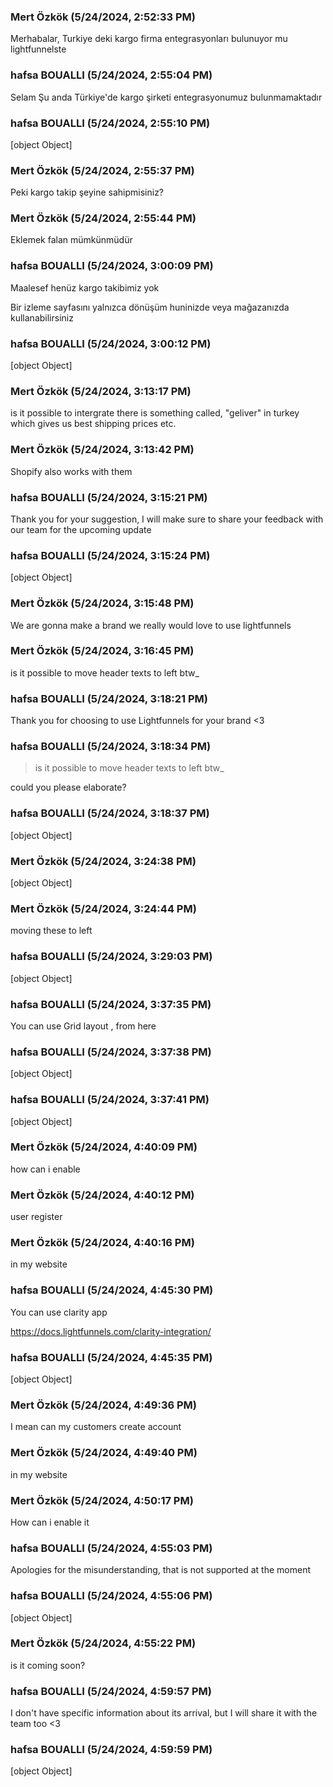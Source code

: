 ### Mert Özkök (5/24/2024, 2:52:33 PM)

Merhabalar, Turkiye deki kargo firma entegrasyonları bulunuyor mu lightfunnelste

### hafsa BOUALLI (5/24/2024, 2:55:04 PM)

Selam 
Şu anda Türkiye'de kargo şirketi entegrasyonumuz bulunmamaktadır

### hafsa BOUALLI (5/24/2024, 2:55:10 PM)

[object Object]

### Mert Özkök (5/24/2024, 2:55:37 PM)

Peki kargo takip şeyine sahipmisiniz?

### Mert Özkök (5/24/2024, 2:55:44 PM)

Eklemek falan mümkünmüdür

### hafsa BOUALLI (5/24/2024, 3:00:09 PM)

Maalesef henüz kargo takibimiz yok 

Bir izleme sayfasını yalnızca dönüşüm huninizde veya mağazanızda kullanabilirsiniz

### hafsa BOUALLI (5/24/2024, 3:00:12 PM)

[object Object]

### Mert Özkök (5/24/2024, 3:13:17 PM)

is it possible to intergrate there is something called, "geliver" in turkey which gives us best shipping prices etc.

### Mert Özkök (5/24/2024, 3:13:42 PM)

Shopify also works with them

### hafsa BOUALLI (5/24/2024, 3:15:21 PM)

Thank you for your suggestion, I will make sure to share your feedback with our team for the upcoming update

### hafsa BOUALLI (5/24/2024, 3:15:24 PM)

[object Object]

### Mert Özkök (5/24/2024, 3:15:48 PM)

We are gonna make a brand we really would love to use lightfunnels

### Mert Özkök (5/24/2024, 3:16:45 PM)

is it possible to move header texts to left btw_

### hafsa BOUALLI (5/24/2024, 3:18:21 PM)

Thank you for choosing to use Lightfunnels for your brand <3

### hafsa BOUALLI (5/24/2024, 3:18:34 PM)

> is it possible to move header texts to left btw_

could you please elaborate?

### hafsa BOUALLI (5/24/2024, 3:18:37 PM)

[object Object]

### Mert Özkök (5/24/2024, 3:24:38 PM)

[object Object]

### Mert Özkök (5/24/2024, 3:24:44 PM)

moving these to left

### hafsa BOUALLI (5/24/2024, 3:29:03 PM)

[object Object]

### hafsa BOUALLI (5/24/2024, 3:37:35 PM)

You can use Grid layout , from here

### hafsa BOUALLI (5/24/2024, 3:37:38 PM)

[object Object]

### hafsa BOUALLI (5/24/2024, 3:37:41 PM)

[object Object]

### Mert Özkök (5/24/2024, 4:40:09 PM)

how can i enable

### Mert Özkök (5/24/2024, 4:40:12 PM)

user register

### Mert Özkök (5/24/2024, 4:40:16 PM)

in my website

### hafsa BOUALLI (5/24/2024, 4:45:30 PM)

You can use clarity app 

https://docs.lightfunnels.com/clarity-integration/

### hafsa BOUALLI (5/24/2024, 4:45:35 PM)

[object Object]

### Mert Özkök (5/24/2024, 4:49:36 PM)

I mean can my customers create account

### Mert Özkök (5/24/2024, 4:49:40 PM)

in my website

### Mert Özkök (5/24/2024, 4:50:17 PM)

How can i enable it

### hafsa BOUALLI (5/24/2024, 4:55:03 PM)

Apologies for the misunderstanding, that is not supported at the moment

### hafsa BOUALLI (5/24/2024, 4:55:06 PM)

[object Object]

### Mert Özkök (5/24/2024, 4:55:22 PM)

is it coming soon?

### hafsa BOUALLI (5/24/2024, 4:59:57 PM)

I don't have specific information about its arrival, but I will share it with the team too  <3

### hafsa BOUALLI (5/24/2024, 4:59:59 PM)

[object Object]

